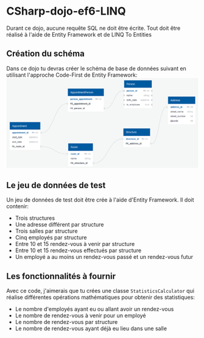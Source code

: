 # CSharp-dojo-ef6-LINQ

Durant ce dojo, aucune requête SQL ne doit être écrite. Tout doit être réalisé à l'aide de Entity Framework et de LINQ To Entities

## Création du schéma
Dans ce dojo tu devras créer le schéma de base de données suivant en utilisant l'approche Code-First de Entity Framework:
![Diagramme de base de données](https://github.com/WildCodeSchool/CSharp-dojo-ef6-LINQ/blob/master/dbdiagram.png)

## Le jeu de données de test

Un jeu de données de test doit être crée à l'aide d'Entity Framework. Il doit contenir:
* Trois structures
* Une adresse différent par structure
* Trois salles par structure
* Cinq employés par structure
* Entre 10 et 15 rendez-vous à venir par structure
* Entre 10 et 15 rendez-vous effectués par structure
* Un employé a au moins un rendez-vous passé et un rendez-vous futur

## Les fonctionnalités à fournir
Avec ce code, j'aimerais que tu crées une classe `StatisticsCalculator` qui réalise différentes opérations mathématiques pour obtenir des statistiques:

* Le nombre d'employés ayant eu ou allant avoir un rendez-vous
* Le nombre de rendez-vous à venir pour un employé
* Le nombre de rendez-vous par structure
* Le nombre de rendez-vous ayant déjà eu lieu dans une salle
